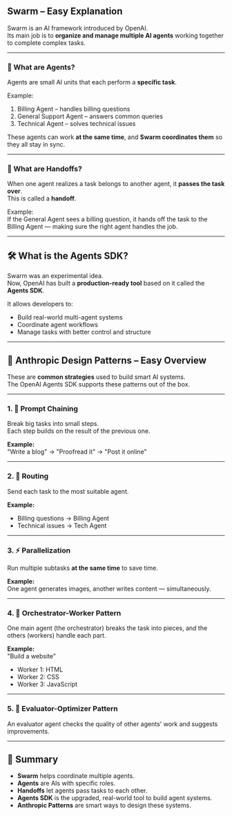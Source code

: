 ## Swarm – Easy Explanation

Swarm is an AI framework introduced by OpenAI.  
Its main job is to **organize and manage multiple AI agents** working together to complete complex tasks.

---

### 🤖 What are Agents?

Agents are small AI units that each perform a **specific task**.

Example:
1. Billing Agent – handles billing questions  
2. General Support Agent – answers common queries  
3. Technical Agent – solves technical issues

These agents can work **at the same time**, and **Swarm coordinates them** so they all stay in sync.

---

### 🔁 What are Handoffs?

When one agent realizes a task belongs to another agent, it **passes the task over**.  
This is called a **handoff**.

Example:  
If the General Agent sees a billing question, it hands off the task to the Billing Agent — making sure the right agent handles the job.

---

## 🛠️ What is the Agents SDK?

Swarm was an experimental idea.  
Now, OpenAI has built a **production-ready tool** based on it called the **Agents SDK**.

It allows developers to:
- Build real-world multi-agent systems  
- Coordinate agent workflows  
- Manage tasks with better control and structure

---

## 🧩 Anthropic Design Patterns – Easy Overview

These are **common strategies** used to build smart AI systems.  
The OpenAI Agents SDK supports these patterns out of the box.

---

### 1. 🔗 Prompt Chaining  
Break big tasks into small steps.  
Each step builds on the result of the previous one.

**Example:**  
"Write a blog" → "Proofread it" → "Post it online"

---

### 2. 🔀 Routing  
Send each task to the most suitable agent.

**Example:**  
- Billing questions → Billing Agent  
- Technical issues → Tech Agent

---

### 3. ⚡ Parallelization  
Run multiple subtasks **at the same time** to save time.

**Example:**  
One agent generates images, another writes content — simultaneously.

---

### 4. 🎯 Orchestrator-Worker Pattern  
One main agent (the orchestrator) breaks the task into pieces, and the others (workers) handle each part.

**Example:**  
"Build a website"  
- Worker 1: HTML  
- Worker 2: CSS  
- Worker 3: JavaScript

---

### 5. 🧪 Evaluator-Optimizer Pattern  
An evaluator agent checks the quality of other agents' work and suggests improvements.

---

## 📌 Summary

- **Swarm** helps coordinate multiple agents.  
- **Agents** are AIs with specific roles.  
- **Handoffs** let agents pass tasks to each other.  
- **Agents SDK** is the upgraded, real-world tool to build agent systems.  
- **Anthropic Patterns** are smart ways to design these systems.

